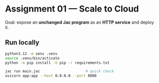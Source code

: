 # Assignment 01 — Scale to Cloud

Goal: expose an **unchanged Jac program** as an **HTTP service** and deploy it.

## Run locally
```bash
python3.12 -m venv .venv
source .venv/bin/activate
python -m pip install -U pip -r requirements.txt

jac run main.jac                     # quick check
uvicorn app:app --host 0.0.0.0 --port 8000

